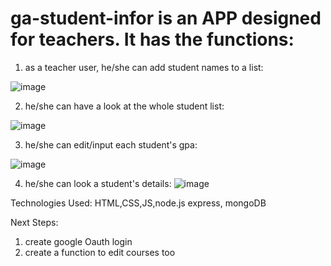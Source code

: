 # ga-student-infor is an APP designed for teachers. It has the functions:

1. as a teacher user, he/she can add student names to a list:

![image](https://user-images.githubusercontent.com/94874836/151408478-c8c4875c-8500-4677-8116-844c72479a01.png)

2. he/she can have a look at the whole student list:

![image](https://user-images.githubusercontent.com/94874836/151409248-b6e2378e-9e84-400c-8f6f-f666afb0162b.png)

3. he/she can edit/input each student's gpa:

![image](https://user-images.githubusercontent.com/94874836/151408943-48bc313a-1067-4f0c-a508-46a6f66b3641.png)

4. he/she can look a student's details:
![image](https://user-images.githubusercontent.com/94874836/151409105-7fb3176b-63f1-4fc7-89a1-15d61239e895.png)

Technologies Used:
HTML,CSS,JS,node.js express, mongoDB

Next Steps:
1. create google Oauth login
2. create a function to edit courses too
